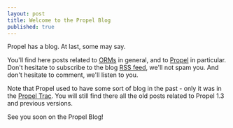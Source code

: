 ```yaml
---
layout: post
title: Welcome to the Propel Blog
published: true
---
```

<p>Propel has a blog. At last, some may say.&nbsp;</p>
<p />
<div>You'll find here posts related to <a href="http://en.wikipedia.org/wiki/Object-relational_mapping">ORMs</a> in general, and to <a href="http://propel.phpdb.org/trac/">Propel</a>&nbsp;in particular. Don't hesitate to subscribe to the blog <a href="http://propel.posterous.com/rss.xml">RSS feed</a>, we'll not spam you. And don't hesitate to comment, we'll listen to you.</div>
<p />
<div>Note that Propel used to have some sort of blog in the past - only it was in the&nbsp;<a href="http://propel.phpdb.org/trac/wiki/Users/News">Propel Trac</a>. You will still find there all the old posts related to Propel 1.3 and previous versions.</div>
<p />
<div>See you soon on the Propel Blog!</div>
